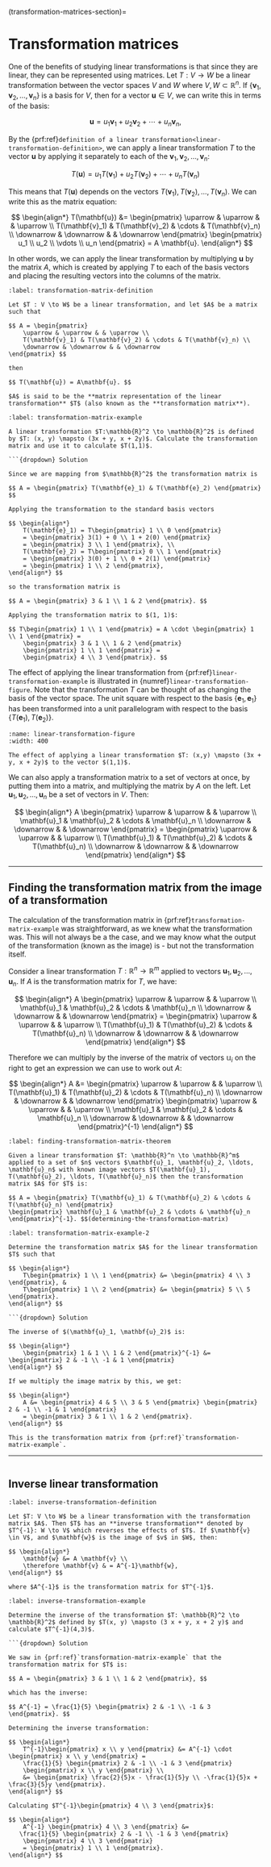 (transformation-matrices-section)=

# Transformation matrices

One of the benefits of studying linear transformations is that since they are linear, they can be represented using matrices. Let $T: V \to W$ be a linear transformation between the vector spaces $V$ and $W$ where $V, W \subset \mathbb{R}^n$. If $\{\mathbf{v}_1, \mathbf{v}_2, \ldots, \mathbf{v}_n\}$ is a basis for $V$, then for a vector $\mathbf{u} \in V$, we can write this in terms of the basis:

$$ \mathbf{u} = u_1 \mathbf{v}_1 + u_2 \mathbf{v}_2 + \cdots + u_n \mathbf{v}_n, $$

By the {prf:ref}`definition of a linear transformation<linear-transformation-definition>`, we can apply a linear transformation $T$ to the vector $\mathbf{u}$ by applying it separately to each of the $\mathbf{v}_1, \mathbf{v}_2, \ldots, \mathbf{v}_n$:

$$ T(\mathbf{u}) = u_1 T(\mathbf{v}_1) + u_2 T(\mathbf{v}_2) + \cdots + u_n T(\mathbf{v}_n)$$

This means that $T(\mathbf{u})$ depends on the vectors $T(\mathbf{v}_1), T(\mathbf{v}_2), \ldots, T(\mathbf{v}_n)$. We can write this as the matrix equation:

$$ \begin{align*}
    T(\mathbf{u}) &= \begin{pmatrix}
        \uparrow & \uparrow & & \uparrow \\
        T(\mathbf{v}_1) & T(\mathbf{v}_2) & \cdots & T(\mathbf{v}_n) \\
        \downarrow & \downarrow & & \downarrow
    \end{pmatrix}
    \begin{pmatrix} u_1 \\ u_2 \\ \vdots \\ u_n \end{pmatrix}
    = A \mathbf{u}.
\end{align*} $$

In other words, we can apply the linear transformation by multiplying $\mathbf{u}$ by the matrix $A$, which is created by applying $T$ to each of the basis vectors and placing the resulting vectors into the columns of the matrix.

```{prf:definition} Transformation matrix
:label: transformation-matrix-definition

Let $T : V \to W$ be a linear transformation, and let $A$ be a matrix such that

$$ A = \begin{pmatrix}
    \uparrow & \uparrow & & \uparrow \\
    T(\mathbf{v}_1) & T(\mathbf{v}_2) & \cdots & T(\mathbf{v}_n) \\
    \downarrow & \downarrow & & \downarrow
\end{pmatrix} $$

then

$$ T(\mathbf{u}) = A\mathbf{u}. $$

$A$ is said to be the **matrix representation of the linear transformation** $T$ (also known as the **transformation matrix**).
```

```{prf:example}
:label: transformation-matrix-example

A linear transformation $T:\mathbb{R}^2 \to \mathbb{R}^2$ is defined by $T: (x, y) \mapsto (3x + y, x + 2y)$. Calculate the transformation matrix and use it to calculate $T(1,1)$.

```{dropdown} Solution

Since we are mapping from $\mathbb{R}^2$ the transformation matrix is

$$ A = \begin{pmatrix} T(\mathbf{e}_1) & T(\mathbf{e}_2) \end{pmatrix} $$

Applying the transformation to the standard basis vectors

$$ \begin{align*}
    T(\mathbf{e}_1) = T\begin{pmatrix} 1 \\ 0 \end{pmatrix}
    = \begin{pmatrix} 3(1) + 0 \\ 1 + 2(0) \end{pmatrix}
    = \begin{pmatrix} 3 \\ 1 \end{pmatrix}, \\
    T(\mathbf{e}_2) = T\begin{pmatrix} 0 \\ 1 \end{pmatrix}
    = \begin{pmatrix} 3(0) + 1 \\ 0 + 2(1) \end{pmatrix}
    = \begin{pmatrix} 1 \\ 2 \end{pmatrix},
\end{align*} $$

so the transformation matrix is

$$ A = \begin{pmatrix} 3 & 1 \\ 1 & 2 \end{pmatrix}. $$

Applying the transformation matrix to $(1, 1)$:

$$ T\begin{pmatrix} 1 \\ 1 \end{pmatrix} = A \cdot \begin{pmatrix} 1 \\ 1 \end{pmatrix} =  
    \begin{pmatrix} 3 & 1 \\ 1 & 2 \end{pmatrix}
    \begin{pmatrix} 1 \\ 1 \end{pmatrix} =
    \begin{pmatrix} 4 \\ 3 \end{pmatrix}. $$
```

The effect of applying the linear transformation from {prf:ref}`linear-transformation-example` is illustrated in {numref}`linear-transformation-figure`. Note that the transformation $T$ can be thought of as changing the basis of the vector space. The unit square with respect to the basis $\{\mathbf{e}_1, \mathbf{e}_1\}$ has been transformed into a unit parallelogram with respect to the basis $\{ T(\mathbf{e}_1), T(\mathbf{e}_2)\}$.

```{figure} /_images/6_linear_transformation.svg
:name: linear-transformation-figure
:width: 400

The effect of applying a linear transformation $T: (x,y) \mapsto (3x + y, x + 2y)$ to the vector $(1,1)$.
```

We can also apply a transformation matrix to a set of vectors at once, by putting them into a matrix, and multiplying the matrix by $A$ on the left. Let $\mathbf{u}_1, \mathbf{u}_2, \ldots, \mathbf{u}_n$ be a set of vectors in $V$. Then:

$$ \begin{align*}
    A
    \begin{pmatrix}
        \uparrow & \uparrow & & \uparrow \\
        \mathbf{u}_1 & \mathbf{u}_2 & \cdots & \mathbf{u}_n \\
        \downarrow & \downarrow & & \downarrow
    \end{pmatrix} =
    \begin{pmatrix}
        \uparrow & \uparrow & & \uparrow \\
        T(\mathbf{u}_1) & T(\mathbf{u}_2) & \cdots & T(\mathbf{u}_n) \\
        \downarrow & \downarrow & & \downarrow
    \end{pmatrix}
\end{align*} $$



---

## Finding the transformation matrix from the image of a transformation

The calculation of the transformation matrix in {prf:ref}`transformation-matrix-example` was straightforward, as we knew what the transformation was. This will not always be a the case, and we may know what the output of the transformation (known as the image) is - but not the transformation itself.

Consider a linear transformation $T: \mathbb{R}^n \to \mathbb{R}^m$ applied to vectors $\mathbf{u}_1, \mathbf{u}_2, \ldots, \mathbf{u}_n$. If $A$ is the transformation matrix for $T$, we have:

$$ \begin{align*}
    A
    \begin{pmatrix}
        \uparrow & \uparrow & & \uparrow \\
        \mathbf{u}_1 & \mathbf{u}_2 & \cdots & \mathbf{u}_n \\
        \downarrow & \downarrow & & \downarrow
    \end{pmatrix} =
    \begin{pmatrix}
        \uparrow & \uparrow & & \uparrow \\
        T(\mathbf{u}_1) & T(\mathbf{u}_2) & \cdots & T(\mathbf{u}_n) \\
        \downarrow & \downarrow & & \downarrow
    \end{pmatrix}
\end{align*} $$

Therefore we can multiply by the inverse of the matrix of vectors $\mathbb{u}_i$ on the right to get an expression we can use to work out $A$:

$$ \begin{align*}
    A &=  
    \begin{pmatrix}
        \uparrow & \uparrow & & \uparrow \\
        T(\mathbf{u}_1) & T(\mathbf{u}_2) & \cdots & T(\mathbf{u}_n) \\
        \downarrow & \downarrow & & \downarrow
    \end{pmatrix}
    \begin{pmatrix}
        \uparrow & \uparrow & & \uparrow \\
        \mathbf{u}_1 & \mathbf{u}_2 & \cdots & \mathbf{u}_n \\
        \downarrow & \downarrow & & \downarrow
    \end{pmatrix}^{-1}
\end{align*} $$

```{prf:theorem} Determining the linear transformation given the inputs and image vectors
:label: finding-transformation-matrix-theorem

Given a linear transformation $T: \mathbb{R}^n \to \mathbb{R}^m$ applied to a set of $n$ vectors $\mathbf{u}_1, \mathbf{u}_2, \ldots, \mathbf{u}_n$ with known image vectors $T(\mathbf{u}_1), T(\mathbf{u}_2), \ldots, T(\mathbf{u}_n)$ then the transformation matrix $A$ for $T$ is:

$$ A = \begin{pmatrix} T(\mathbf{u}_1) & T(\mathbf{u}_2) & \cdots & T(\mathbf{u}_n) \end{pmatrix}  
\begin{pmatrix} \mathbf{u}_1 & \mathbf{u}_2 & \cdots & \mathbf{u}_n \end{pmatrix}^{-1}. $$(determining-the-transformation-matrix)
```

```{prf:example}
:label: transformation-matrix-example-2

Determine the transformation matrix $A$ for the linear transformation $T$ such that

$$ \begin{align*}
    T\begin{pmatrix} 1 \\ 1 \end{pmatrix} &= \begin{pmatrix} 4 \\ 3 \end{pmatrix}, &
    T\begin{pmatrix} 1 \\ 2 \end{pmatrix} &= \begin{pmatrix} 5 \\ 5 \end{pmatrix}.
\end{align*} $$

```{dropdown} Solution

The inverse of $(\mathbf{u}_1, \mathbf{u}_2)$ is:

$$ \begin{align*}
    \begin{pmatrix} 1 & 1 \\ 1 & 2 \end{pmatrix}^{-1} &= \begin{pmatrix} 2 & -1 \\ -1 & 1 \end{pmatrix}
\end{align*} $$

If we multiply the image matrix by this, we get:

$$ \begin{align*}
    A &= \begin{pmatrix} 4 & 5 \\ 3 & 5 \end{pmatrix} \begin{pmatrix} 2 & -1 \\ -1 & 1 \end{pmatrix}
    = \begin{pmatrix} 3 & 1 \\ 1 & 2 \end{pmatrix}.
\end{align*} $$

This is the transformation matrix from {prf:ref}`transformation-matrix-example`.
```

---

```{index} Linear transformations ; inverse transformation
```

## Inverse linear transformation

```{prf:definition} Inverse linear transformation
:label: inverse-transformation-definition

Let $T: V \to W$ be a linear transformation with the transformation matrix $A$. Then $T$ has an **inverse transformation** denoted by $T^{-1}: W \to V$ which reverses the effects of $T$. If $\mathbf{v} \in V$, and $\mathbf{w}$ is the image of $v$ in $W$, then:

$$ \begin{align*}
    \mathbf{w} &= A \mathbf{v} \\
    \therefore \mathbf{v} & = A^{-1}\mathbf{w},
\end{align*} $$

where $A^{-1}$ is the transformation matrix for $T^{-1}$.
```

```{prf:example}
:label: inverse-transformation-example

Determine the inverse of the transformation $T: \mathbb{R}^2 \to \mathbb{R}^2$ defined by $T(x, y) \mapsto (3 x + y, x + 2 y)$ and calculate $T^{-1}(4,3)$.

```{dropdown} Solution

We saw in {prf:ref}`transformation-matrix-example` that the transformation matrix for $T$ is:

$$ A = \begin{pmatrix} 3 & 1 \\ 1 & 2 \end{pmatrix}, $$

which has the inverse:

$$ A^{-1} = \frac{1}{5} \begin{pmatrix} 2 & -1 \\ -1 & 3 \end{pmatrix}. $$

Determining the inverse transformation:

$$ \begin{align*}
    T^{-1}\begin{pmatrix} x \\ y \end{pmatrix} &= A^{-1} \cdot \begin{pmatrix} x \\ y \end{pmatrix} =
    \frac{1}{5} \begin{pmatrix} 2 & -1 \\ -1 & 3 \end{pmatrix}
    \begin{pmatrix} x \\ y \end{pmatrix} \\
    &= \begin{pmatrix} \frac{2}{5}x - \frac{1}{5}y \\ -\frac{1}{5}x + \frac{3}{5}y \end{pmatrix}.
\end{align*} $$

Calculating $T^{-1}\begin{pmatrix} 4 \\ 3 \end{pmatrix}$:

$$ \begin{align*}
    A^{-1} \begin{pmatrix} 4 \\ 3 \end{pmatrix} &=
   \frac{1}{5} \begin{pmatrix} 2 & -1 \\ -1 & 3 \end{pmatrix}
    \begin{pmatrix} 4 \\ 3 \end{pmatrix}
    = \begin{pmatrix} 1 \\ 1 \end{pmatrix}.
\end{align*} $$
```
